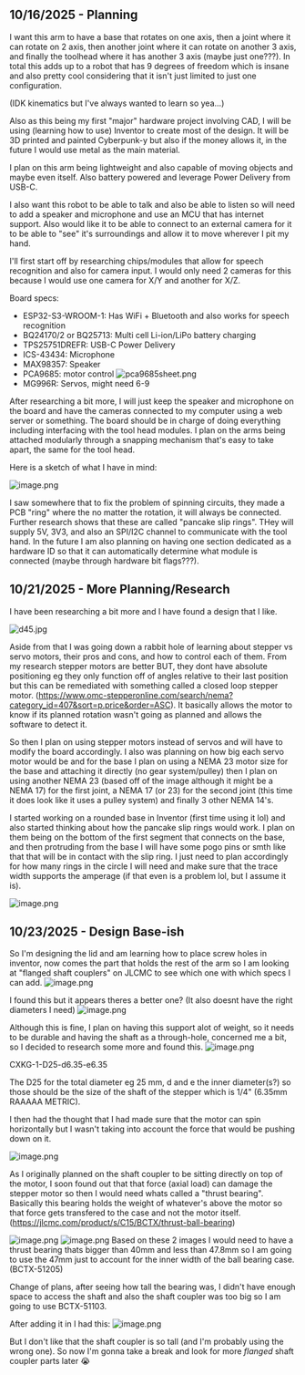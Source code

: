 <!--
  ===================    !!READ THIS NOTICE!!   ====================
  DO NOT edit this file manually. Your changes WILL BE OVERWRITTEN!
  This journal is auto generated and updated by Hack Club Blueprint.
  To edit this file, please edit your journal entries on Blueprint.
  ==================================================================
-->

## 10/16/2025 - Planning  

I want this arm to have a base that rotates on one axis, then a joint where it can rotate on 2 axis, then another joint where it can rotate on another 3 axis, and finally the toolhead where it has another 3 axis (maybe just one???). In total this adds up to a robot that has 9 degrees of freedom which is insane and also pretty cool considering that it isn't just limited to just one configuration.

(IDK kinematics but I've always wanted to learn so yea...)

Also as this being my first "major" hardware project involving CAD, I will be using (learning how to use) Inventor to create most of the design. It will be 3D printed and painted Cyberpunk-y but also if the money allows it, in the future I would use metal as the main material.

I plan on this arm being lightweight and also capable of moving objects and maybe even itself. Also battery powered and leverage Power Delivery from USB-C.

I also want this robot to be able to talk and also be able to listen so will need to add a speaker and microphone and use an MCU that has internet support. Also would like it to be able to connect to an external camera for it to be able to "see" it's surroundings and allow it to move wherever I pit my hand.

I'll first start off by researching chips/modules that allow for speech recognition and also for camera input. I would only need 2 cameras for this because I would use one camera for X/Y and another for X/Z.

Board specs:

- ESP32-S3-WROOM-1: Has WiFi + Bluetooth and also works for speech recognition
- BQ24170/2 or BQ25713: Multi cell Li-ion/LiPo battery charging
- TPS25751DREFR: USB-C Power Delivery
- ICS-43434: Microphone
- MAX98357: Speaker
- PCA9685: motor control
![pca9685sheet.png](https://blueprint.hackclub.com/user-attachments/blobs/proxy/eyJfcmFpbHMiOnsiZGF0YSI6MjUwMCwicHVyIjoiYmxvYl9pZCJ9fQ==--5f041146bb03d7a87c8a04c267117e6ebd8c9159/pca9685sheet.png)
- MG996R: Servos, might need 6-9

After researching a bit more, I will just keep the speaker and microphone on the board and have the cameras connected to my computer using a web server or something. The board should be in charge of doing everything including interfacing with the tool head modules. I plan on the arms being attached modularly through a snapping mechanism that's easy to take apart, the same for the tool head. 

Here is a sketch of what I have in mind:

![image.png](https://blueprint.hackclub.com/user-attachments/blobs/proxy/eyJfcmFpbHMiOnsiZGF0YSI6MjUxMSwicHVyIjoiYmxvYl9pZCJ9fQ==--9bf4296151d96faf3125b2d1d7bdaf4f8ffee891/image.png)

I saw somewhere that to fix the problem of spinning circuits, they made a PCB "ring" where the no matter the rotation, it will always be connected. Further research shows that these are called "pancake slip rings". THey will supply 5V, 3V3, and also an SPI/I2C channel to communicate with the tool hand. In the future I am also planning on having one section dedicated as a hardware ID so that it can automatically determine what module is connected (maybe through hardware bit flags???).  

## 10/21/2025 - More Planning/Research  

I have been researching a bit more and I have found a design that I like.

![d45.jpg](https://blueprint.hackclub.com/user-attachments/blobs/proxy/eyJfcmFpbHMiOnsiZGF0YSI6MzgwMywicHVyIjoiYmxvYl9pZCJ9fQ==--11114a990e3eca5b63df3de840ec452fc67e406a/d45.jpg)

Aside from that I was going down a rabbit hole of learning about stepper vs servo motors, their pros and cons, and how to control each of them. From my research stepper motors are better BUT, they dont have absolute positioning eg they only function off of angles relative to their last position but this can be remediated with something called a closed loop stepper motor. (https://www.omc-stepperonline.com/search/nema?category_id=407&sort=p.price&order=ASC). It basically allows the motor to know if its planned rotation wasn't going as planned and allows the software to detect it. 

So then I plan on using stepper motors instead of servos and will have to modify the board accordingly. I also was planning on how big each servo motor would be and for the base I plan on using a NEMA 23 motor size for the base and attaching it directly (no gear system/pulley) then I plan on using another NEMA 23 (based off of the image although it might be a NEMA 17) for the first joint, a NEMA 17 (or 23) for the second joint (this time it does look like it uses a pulley system) and finally 3 other NEMA 14's. 

I started working on a rounded base in Inventor (first time using it lol) and also started thinking about how the pancake slip rings would work. I plan on them being on the bottom of the first segment that connects on the base, and then protruding from the base I will have some pogo pins or smth like that that will be in contact with the slip ring. I just need to plan accordingly for how many rings in the circle I will need and make sure that the trace width supports the amperage (if that even is a problem lol, but I assume it is).

![image.png](https://blueprint.hackclub.com/user-attachments/blobs/proxy/eyJfcmFpbHMiOnsiZGF0YSI6NDA2NCwicHVyIjoiYmxvYl9pZCJ9fQ==--bf663f6f308876beddd3fe9bc430a1bfc568cef7/image.png)
  

## 10/23/2025 - Design Base-ish  

So I'm designing the lid and am learning how to place screw holes in inventor, now comes the part that holds the rest of the arm so I am looking at "flanged shaft couplers" on JLCMC to see which one with which specs I can add. 
![image.png](https://blueprint.hackclub.com/user-attachments/blobs/proxy/eyJfcmFpbHMiOnsiZGF0YSI6NDUyNiwicHVyIjoiYmxvYl9pZCJ9fQ==--419a38e0c6504ff68a65fc23a2f17f3d00321978/image.png)

I found this but it appears theres a better one? (It also doesnt have the right diameters I need)
![image.png](https://blueprint.hackclub.com/user-attachments/blobs/proxy/eyJfcmFpbHMiOnsiZGF0YSI6NDUyNSwicHVyIjoiYmxvYl9pZCJ9fQ==--a1f4e25e74f3ebdf0784dac86aeab7163572204a/image.png)

Although this is fine, I plan on having this support alot of weight, so it needs to be durable and having the shaft as a through-hole, concerned me a bit, so I decided to research some more and found this.
![image.png](https://blueprint.hackclub.com/user-attachments/blobs/proxy/eyJfcmFpbHMiOnsiZGF0YSI6NDkyNCwicHVyIjoiYmxvYl9pZCJ9fQ==--522ca65f81dfefd4316abffcf757e6555197b70c/image.png)

CXKG-1-D25-d6.35-e6.35

The D25 for the total diameter eg 25 mm, d and e the inner diameter(s?) so those should be the size of the shaft of the stepper which is 1/4" (6.35mm RAAAAA METRIC).

I then had the thought that I had made sure that the motor can spin horizontally but I wasn't taking into account the force that would be pushing down on it. 

![image.png](https://blueprint.hackclub.com/user-attachments/blobs/proxy/eyJfcmFpbHMiOnsiZGF0YSI6NDk0MCwicHVyIjoiYmxvYl9pZCJ9fQ==--2f36f14b72ba004d3f806c115df5f4cccf213d12/image.png)

As I originally planned on the shaft coupler to be sitting directly on top of the motor, I soon found out that that force (axial load) can damage the stepper motor so then I would need whats called a "thrust bearing". Basically this bearing holds the weight of whatever's above the motor so that force gets transfered to the case and not the motor itself. (https://jlcmc.com/product/s/C15/BCTX/thrust-ball-bearing)

![image.png](https://blueprint.hackclub.com/user-attachments/blobs/proxy/eyJfcmFpbHMiOnsiZGF0YSI6NDk0NCwicHVyIjoiYmxvYl9pZCJ9fQ==--63df1b74501134bf2b97b652d6e2e9e65beb62f6/image.png)
![image.png](https://blueprint.hackclub.com/user-attachments/blobs/proxy/eyJfcmFpbHMiOnsiZGF0YSI6NDk0NSwicHVyIjoiYmxvYl9pZCJ9fQ==--01b5e62df6b67235a6d7ebe0356704531d0f5d30/image.png)
Based on these 2 images I would need to have a thrust bearing thats bigger than 40mm and less than 47.8mm so I am going to use the 47mm just to account for the inner width of the ball bearing case.
(BCTX-51205)

Change of plans, after seeing how tall the bearing was, I didn't have enough space to access the shaft and also the shaft coupler was too big so I am going to use BCTX-51103.

After adding it in I had this: 
![image.png](https://blueprint.hackclub.com/user-attachments/blobs/proxy/eyJfcmFpbHMiOnsiZGF0YSI6NDk1NywicHVyIjoiYmxvYl9pZCJ9fQ==--30c7371bbefe10633d843c1d46d4cc553144fad6/image.png)

But I don't like that the shaft coupler is so tall (and I'm probably using the wrong one). So now I'm gonna take a break and look for more *flanged* shaft coupler parts later :sob:
  

